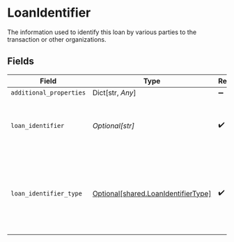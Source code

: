 # LoanIdentifier

The information used to identify this loan by various parties to the transaction or other organizations.


## Fields

| Field                                                                            | Type                                                                             | Required                                                                         | Description                                                                      |
| -------------------------------------------------------------------------------- | -------------------------------------------------------------------------------- | -------------------------------------------------------------------------------- | -------------------------------------------------------------------------------- |
| `additional_properties`                                                          | Dict[str, *Any*]                                                                 | :heavy_minus_sign:                                                               | N/A                                                                              |
| `loan_identifier`                                                                | *Optional[str]*                                                                  | :heavy_check_mark:                                                               | The value of the identifier for the specified type.                              |
| `loan_identifier_type`                                                           | [Optional[shared.LoanIdentifierType]](../../models/shared/loanidentifiertype.md) | :heavy_check_mark:                                                               | A value from a MISMO prescribed list that specifies the type of loan identifier. |
